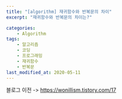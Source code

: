 ```yaml
---
title: "[algorithm] 재귀함수와 반복문의 차이"
excerpt: "재귀함수와 반복문의 차이는?"

categories:
    - Algorithm
tags:
    - 알고리즘
    - 코딩
    - 프로그래밍
    - 재귀함수
    - 반복문
last_modified_at: 2020-05-11
---  
```


블로그 이전 -> <https://wonillism.tistory.com/17>